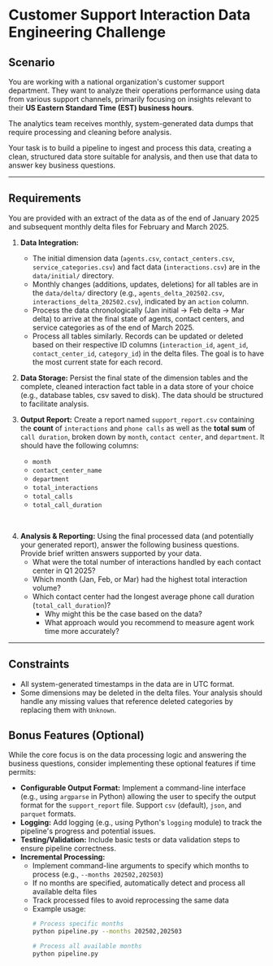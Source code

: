 # Customer Support Interaction Data Engineering Challenge

## Scenario

You are working with a national organization's customer support department. They want to analyze their operations performance using data from various support channels, primarily focusing on insights relevant to their **US Eastern Standard Time (EST) business hours**.

The analytics team receives monthly, system-generated data dumps that require processing and cleaning before analysis.

Your task is to build a pipeline to ingest and process this data, creating a clean, structured data store suitable for analysis, and then use that data to answer key business questions.
___
## Requirements

You are provided with an extract of the data as of the end of January 2025 and subsequent monthly delta files for February and March 2025.

1.  **Data Integration:**
    *   The initial dimension data (`agents.csv`, `contact_centers.csv`, `service_categories.csv`) and fact data (`interactions.csv`) are in the `data/initial/` directory.
    *   Monthly changes (additions, updates, deletions) for all tables are in the `data/delta/` directory (e.g., `agents_delta_202502.csv`, `interactions_delta_202502.csv`), indicated by an `action` column.
    *   Process the data chronologically (Jan initial -> Feb delta -> Mar delta) to arrive at the final state of agents, contact centers, and service categories as of the end of March 2025.
    *   Process all tables similarly. Records can be updated or deleted based on their respective ID columns (`interaction_id`, `agent_id`, `contact_center_id`, `category_id`) in the delta files. The goal is to have the most current state for each record.

2.  **Data Storage:** Persist the final state of the dimension tables and the complete, cleaned interaction fact table in a data store of your choice (e.g., database tables, csv saved to disk). The data should be structured to facilitate analysis.

3.  **Output Report:** Create a report named `support_report.csv` containing the **count** of `interactions` and `phone calls` as well as the **total sum** of `call duration`, broken down by `month`, `contact center`, and `department`. It should have the following columns:

    *   `month`
    *   `contact_center_name`
    *   `department`
    *   `total_interactions`
    *   `total_calls`
    *   `total_call_duration`
<br> 

4.  **Analysis & Reporting:** Using the final processed data (and potentially your generated report), answer the following business questions. Provide brief written answers supported by your data.
    *   What were the total number of interactions handled by each contact center in Q1 2025?
    *   Which month (Jan, Feb, or Mar) had the highest total interaction volume?
    *   Which contact center had the longest average phone call duration (`total_call_duration`)? 
        - Why might this be the case based on the data? 
        - What approach would you recommend to measure agent work time more accurately?
___

## Constraints

*   All system-generated timestamps in the data are in UTC format.
*   Some dimensions may be deleted in the delta files. Your analysis should handle any missing values that reference deleted categories by replacing them with `Unknown`.

## Bonus Features (Optional)

While the core focus is on the data processing logic and answering the business questions, consider implementing these optional features if time permits:

*   **Configurable Output Format:** Implement a command-line interface (e.g., using `argparse` in Python) allowing the user to specify the output format for the `support_report` file. Support `csv` (default), `json`, and `parquet` formats.
*   **Logging:** Add logging (e.g., using Python's `logging` module) to track the pipeline's progress and potential issues.
*   **Testing/Validation:** Include basic tests or data validation steps to ensure pipeline correctness.
*   **Incremental Processing:**
    *   Implement command-line arguments to specify which months to process (e.g., `--months 202502,202503`)
    *   If no months are specified, automatically detect and process all available delta files
    *   Track processed files to avoid reprocessing the same data
    *   Example usage:
        ```bash
        # Process specific months
        python pipeline.py --months 202502,202503
        
        # Process all available months
        python pipeline.py
        ``` 